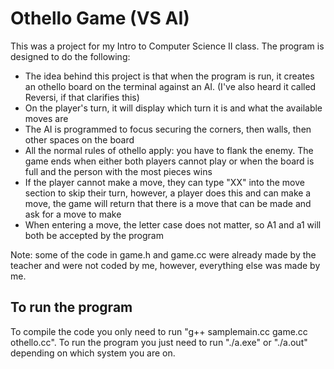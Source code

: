 # Othello Game (VS AI)
This was a project for my Intro to Computer Science II class. The program is designed to do the following:
- The idea behind this project is that when the program is run, it creates an othello board on the terminal against an AI. (I've also heard it called Reversi, if that clarifies this)
- On the player's turn, it will display which turn it is and what the available moves are
- The AI is programmed to focus securing the corners, then walls, then other spaces on the board
- All the normal rules of othello apply: you have to flank the enemy. The game ends when either both players cannot play or when the board is full and the person with the most pieces wins
- If the player cannot make a move, they can type "XX" into the move section to skip their turn, however, a player does this and can make a move, the game will return that there is a move that can be made and ask for a move to make
- When entering a move, the letter case does not matter, so A1 and a1 will both be accepted by the program

Note: some of the code in game.h and game.cc were already made by the teacher and were not coded by me, however, everything else was made by me.

## To run the program
To compile the code you only need to run "g++ samplemain.cc game.cc othello.cc". To run the program you just need to run "./a.exe" or "./a.out" depending on which system you are on.
